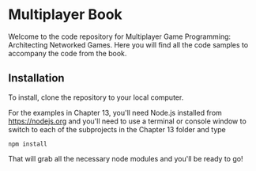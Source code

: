 Multiplayer Book
================


Welcome to the code repository for Multiplayer Game Programming: Architecting Networked Games.
Here you will find all the code samples to accompany the code from the book.

Installation
------------

To install, clone the repository to your local computer.

For the examples in Chapter 13, you'll need Node.js installed from https://nodejs.org
and you'll need to use a terminal or console window to switch to each of the subprojects in the Chapter 13 folder and type

```
npm install
```

That will grab all the necessary node modules and you'll be ready to go!

